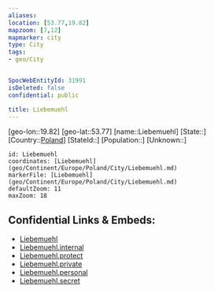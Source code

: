 ```yaml
---
aliases: 
location: [53.77,19.82]
mapzoom: [7,12] 
mapmarker: city 
type: City
tags:
- geo/City


SpocWebEntityId: 31991
isDeleted: false
confidential: public

title: Liebemuehl
---
```

[geo-lon::19.82]
[geo-lat::53.77]
[name::Liebemuehl]
[State::]
[Country::[Poland](geo/Continent/Europe/Poland.md)]
[StateId::]
[Population::]
[Unknown::]


```leaflet
id: Liebemuehl
coordinates: [Liebemuehl](geo/Continent/Europe/Poland/City/Liebemuehl.md)
markerFile: [Liebemuehl](geo/Continent/Europe/Poland/City/Liebemuehl.md)
defaultZoom: 11 
maxZoom: 18
```


## Confidential Links & Embeds: 
- [Liebemuehl](../../../../../../_public/geo/Continent/Europe/Poland/City/Liebemuehl.md) 
- [Liebemuehl.internal](../../../../../../_internal/geo/Continent/Europe/Poland/City/Liebemuehl.internal.md) 
- [Liebemuehl.protect](../../../../../../_protect/geo/Continent/Europe/Poland/City/Liebemuehl.protect.md) 
- [Liebemuehl.private](../../../../../../_private/geo/Continent/Europe/Poland/City/Liebemuehl.private.md) 
- [Liebemuehl.personal](../../../../../../_personal/geo/Continent/Europe/Poland/City/Liebemuehl.personal.md) 
- [Liebemuehl.secret](../../../../../../_secret/geo/Continent/Europe/Poland/City/Liebemuehl.secret.md) 
